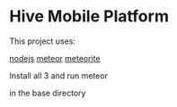 Hive Mobile Platform
====================

This project uses:

[nodejs](https://github.com/joyent/node)
[meteor](https://www.meteor.com/)
[meteorite](https://github.com/oortcloud/meteorite/)

Install all 3 and run
    meteor

in the base directory
